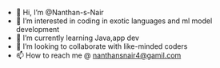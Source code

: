 - 👋 Hi, I’m @Nanthan-s-Nair
- 👀 I’m interested in coding in exotic languages and ml model development 
- 🌱 I’m currently learning Java,app dev
- 💞️ I’m looking to collaborate with like-minded coders
- 📫 How to reach me @ nanthansnair4@gamil.com

<!---
Nanthan-s-Nair/Nanthan-s-Nair is a ✨ special ✨ repository because its `README.md` (this file) appears on your GitHub profile.
You can click the Preview link to take a look at your changes.
--->
